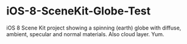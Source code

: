 iOS-8-SceneKit-Globe-Test
=========================

iOS 8 Scene Kit project showing a spinning (earth) globe with diffuse, ambient, specular and normal materials. Also cloud layer. Yum.
